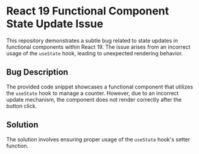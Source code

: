 # React 19 Functional Component State Update Issue

This repository demonstrates a subtle bug related to state updates in functional components within React 19. The issue arises from an incorrect usage of the `useState` hook, leading to unexpected rendering behavior. 

## Bug Description
The provided code snippet showcases a functional component that utilizes the `useState` hook to manage a counter.  However, due to an incorrect update mechanism, the component does not render correctly after the button click.

## Solution
The solution involves ensuring proper usage of the `useState` hook's setter function.
